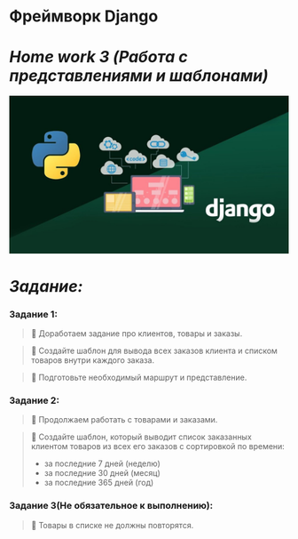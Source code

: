 # <b>Фреймворк Django
# <i>Home work 3</b> (Работа с представлениями и шаблонами)</i>

![django.jpg](django.jpg)

# <i>Задание:</i>
### <b>Задание 1:</b>
> 📌 Доработаем задание про клиентов,
товары и заказы.<br>

> 📌 Создайте шаблон для вывода всех заказов клиента и
списком товаров внутри каждого заказа.<br>

> 📌 Подготовьте необходимый маршрут и представление.<br>

### <b>Задание 2:</b>
>  📌 Продолжаем работать с товарами и заказами.<br>

> 📌 Создайте шаблон, который выводит список заказанных<br>
>клиентом товаров из всех его заказов с сортировкой по
>времени:
> - за последние 7 дней (неделю)
> - за последние 30 дней (месяц)
> - за последние 365 дней (год)

### <b>Задание 3(Не обязательное к выполнению):</b>
> 📌 Товары в списке не должны повторятся.